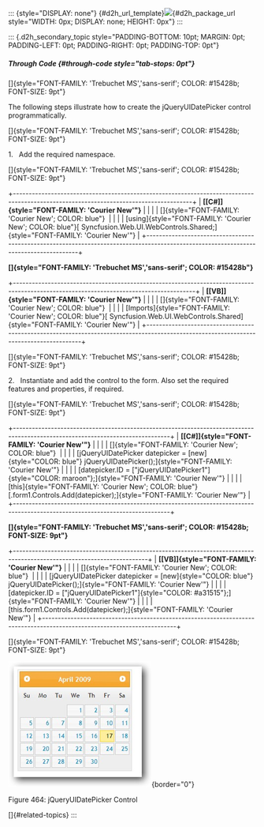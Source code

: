 ::: {style="DISPLAY: none"}
[](ms-xhelp:///?Id=d2h_url_template){#d2h_url_template}![](!package_url!){#d2h_package_url style="WIDTH: 0px; DISPLAY: none; HEIGHT: 0px"}
:::

::: {.d2h_secondary_topic style="PADDING-BOTTOM: 10pt; MARGIN: 0pt; PADDING-LEFT: 0pt; PADDING-RIGHT: 0pt; PADDING-TOP: 0pt"}
##### Through Code {#through-code style="tab-stops: 0pt"}

[]{style="FONT-FAMILY: 'Trebuchet MS','sans-serif'; COLOR: #15428b; FONT-SIZE: 9pt"} 

The following steps illustrate how to create the jQueryUIDatePicker control programmatically.

[]{style="FONT-FAMILY: 'Trebuchet MS','sans-serif'; COLOR: #15428b; FONT-SIZE: 9pt"} 

1.   Add the required namespace.

[]{style="FONT-FAMILY: 'Trebuchet MS','sans-serif'; COLOR: #15428b; FONT-SIZE: 9pt"} 

+--------------------------------------------------------------------------------------------------------------------------------------+
| **[\[C#\]]{style="FONT-FAMILY: 'Courier New'"}**                                                                                     |
|                                                                                                                                      |
| []{style="FONT-FAMILY: 'Courier New'; COLOR: blue"}                                                                                  |
|                                                                                                                                      |
| [using]{style="FONT-FAMILY: 'Courier New'; COLOR: blue"}[ Syncfusion.Web.UI.WebControls.Shared;]{style="FONT-FAMILY: 'Courier New'"} |
+--------------------------------------------------------------------------------------------------------------------------------------+

**[]{style="FONT-FAMILY: 'Trebuchet MS','sans-serif'; COLOR: #15428b"}** 

+---------------------------------------------------------------------------------------------------------------------------------------+
| **[\[VB\]]{style="FONT-FAMILY: 'Courier New'"}**                                                                                      |
|                                                                                                                                       |
| []{style="FONT-FAMILY: 'Courier New'; COLOR: blue"}                                                                                   |
|                                                                                                                                       |
| [Imports]{style="FONT-FAMILY: 'Courier New'; COLOR: blue"}[ Syncfusion.Web.UI.WebControls.Shared]{style="FONT-FAMILY: 'Courier New'"} |
+---------------------------------------------------------------------------------------------------------------------------------------+

[]{style="FONT-FAMILY: 'Trebuchet MS','sans-serif'; COLOR: #15428b; FONT-SIZE: 9pt"} 

2.   Instantiate and add the control to the form. Also set the required features and properties, if required.

[]{style="FONT-FAMILY: 'Trebuchet MS','sans-serif'; COLOR: #15428b; FONT-SIZE: 9pt"} 

+-------------------------------------------------------------------------------------------------------------------------------+
| **[\[C#\]]{style="FONT-FAMILY: 'Courier New'"}**                                                                              |
|                                                                                                                               |
| []{style="FONT-FAMILY: 'Courier New'; COLOR: blue"}                                                                           |
|                                                                                                                               |
| [jQueryUIDatePicker datepicker = [new]{style="COLOR: blue"} jQueryUIDatePicker();]{style="FONT-FAMILY: 'Courier New'"}        |
|                                                                                                                               |
| [datepicker.ID = [\"jQueryUIDatePicker1\"]{style="COLOR: maroon"};]{style="FONT-FAMILY: 'Courier New'"}                       |
|                                                                                                                               |
| [this]{style="FONT-FAMILY: 'Courier New'; COLOR: blue"}[.form1.Controls.Add(datepicker);]{style="FONT-FAMILY: 'Courier New'"} |
+-------------------------------------------------------------------------------------------------------------------------------+

**[]{style="FONT-FAMILY: 'Trebuchet MS','sans-serif'; COLOR: #15428b; FONT-SIZE: 9pt"}** 

+------------------------------------------------------------------------------------------------------------------------+
| **[\[VB\]]{style="FONT-FAMILY: 'Courier New'"}**                                                                       |
|                                                                                                                        |
| []{style="FONT-FAMILY: 'Courier New'; COLOR: blue"}                                                                    |
|                                                                                                                        |
| [jQueryUIDatePicker datepicker = [new]{style="COLOR: blue"} jQueryUIDatePicker();]{style="FONT-FAMILY: 'Courier New'"} |
|                                                                                                                        |
| [datepicker.ID = [\"jQueryUIDatePicker1\"]{style="COLOR: #a31515"};]{style="FONT-FAMILY: 'Courier New'"}               |
|                                                                                                                        |
| [this.form1.Controls.Add(datepicker);]{style="FONT-FAMILY: 'Courier New'"}                                             |
+------------------------------------------------------------------------------------------------------------------------+

[]{style="FONT-FAMILY: 'Trebuchet MS','sans-serif'; COLOR: #15428b; FONT-SIZE: 9pt"} 

![](ImagesExt/image72_594.jpg){border="0"}

Figure 464: jQueryUIDatePicker Control

[]{#related-topics}
:::
